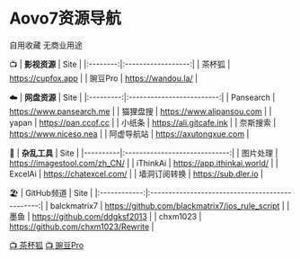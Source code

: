 # Aovo7资源导航
自用收藏 无商业用途

📺
| **影视资源** | Site               |
|:--------:|:------------------:|
| 茶杯狐      | https://cupfox.app |
| 豌豆Pro    | https://wandou.la/ |

☁️
| **网盘资源**  | Site                      |
|:---------:|:-------------------------:|
| Pansearch | https://www.pansearch.me  |
| 猫狸盘搜      | https://www.alipansou.com |
| yapan     | https://pan.ccof.cc       |
| 小纸条       | https://ali.gitcafe.ink   |
| 奈斯搜索      | https://www.niceso.nea    |
| 阿虚导航站     | https://axutongxue.com    |

🔧
| **杂乱工具** | Site                          |
|----------|:-----------------------------:|
| 图片处理     | https://imagestool.com/zh_CN/ |
| iThinkAi | https://app.ithinkai.world/   |
| ExcelAi  | https://chatexcel.com/        |
| 墙洞订阅转换   | https://sub.dler.io           |

🏖️
| GitHub频道     | Site                                            |
|:------------:|:-----------------------------------------------:|
| balckmatrix7 | https://github.com/blackmatrix7/ios_rule_script |
| 墨鱼           | https://github.com/ddgksf2013                   |
| chxm1023     | https://github.com/chxm1023/Rewrite             |


[📺 茶杯狐](https://cupfox.app)            [📺 豌豆Pro](https://wandou.la/)

















